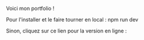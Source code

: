 Voici mon portfolio !

Pour l'installer et le faire tourner en local : npm run dev

Sinon, cliquez sur ce lien pour la version en ligne :
